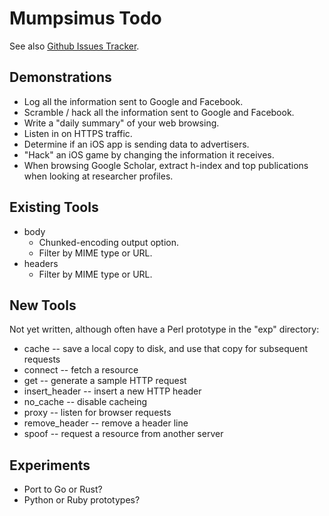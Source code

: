 Mumpsimus Todo
==============

See also [Github Issues
Tracker](https://github.com/hissohathair/mumpsimus/issues).


Demonstrations
--------------

* Log all the information sent to Google and Facebook.
* Scramble / hack all the information sent to Google and Facebook.
* Write a "daily summary" of your web browsing.
* Listen in on HTTPS traffic.
* Determine if an iOS app is sending data to advertisers.
* "Hack" an iOS game by changing the information it receives.
* When browsing Google Scholar, extract h-index and top publications
  when looking at researcher profiles.



Existing Tools
--------------

* body
  * Chunked-encoding output option.
  * Filter by MIME type or URL.
* headers
  * Filter by MIME type or URL.



New Tools
---------

Not yet written, although often have a Perl prototype in the "exp"
directory:

* cache -- save a local copy to disk, and use that copy for subsequent
  requests
* connect -- fetch a resource
* get -- generate a sample HTTP request
* insert_header -- insert a new HTTP header
* no_cache -- disable cacheing
* proxy -- listen for browser requests
* remove_header -- remove a header line
* spoof -- request a resource from another server


Experiments
-----------

* Port to Go or Rust?
* Python or Ruby prototypes?

